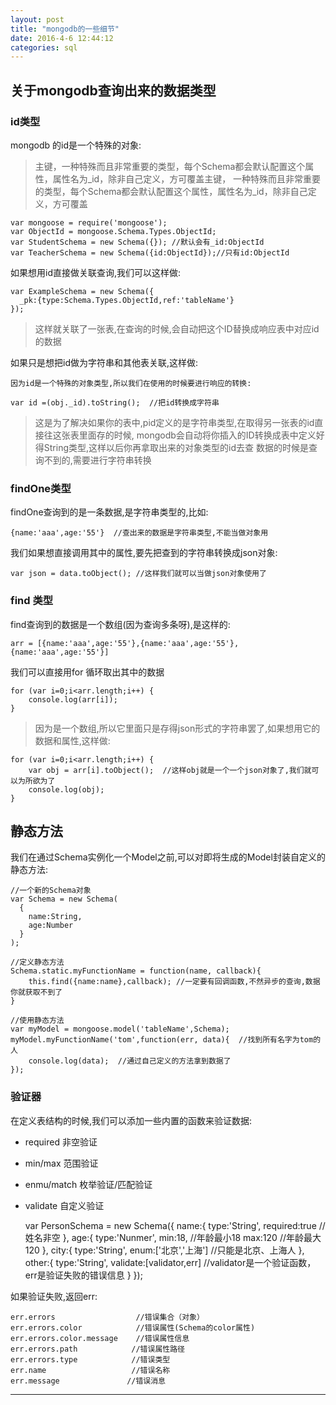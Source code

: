 ```yaml
---
layout: post
title: "mongodb的一些细节"
date: 2016-4-6 12:44:12
categories: sql
---
```


## 关于mongodb查询出来的数据类型 ##

### id类型 ###

mongodb 的id是一个特殊的对象:

>主键，一种特殊而且非常重要的类型，每个Schema都会默认配置这个属性，属性名为_id，除非自己定义，方可覆盖主键，
>一种特殊而且非常重要的类型，每个Schema都会默认配置这个属性，属性名为_id，除非自己定义，方可覆盖

    var mongoose = require('mongoose');
    var ObjectId = mongoose.Schema.Types.ObjectId;
    var StudentSchema = new Schema({}); //默认会有_id:ObjectId
    var TeacherSchema = new Schema({id:ObjectId});//只有id:ObjectId

如果想用id直接做关联查询,我们可以这样做:
    
    var ExampleSchema = new Schema({
      _pk:{type:Schema.Types.ObjectId,ref:'tableName'}
    });
    
>这样就关联了一张表,在查询的时候,会自动把这个ID替换成响应表中对应id的数据

如果只是想把id做为字符串和其他表关联,这样做:

    因为id是一个特殊的对象类型,所以我们在使用的时候要进行响应的转换:
    
    var id =(obj._id).toString();  //把id转换成字符串
    
>这是为了解决如果你的表中,pid定义的是字符串类型,在取得另一张表的id直接往这张表里面存的时候,
>mongodb会自动将你插入的ID转换成表中定义好得String类型,这样以后你再拿取出来的对象类型的id去查
>数据的时候是查询不到的,需要进行字符串转换

### findOne类型 ###

findOne查询到的是一条数据,是字符串类型的,比如:

    {name:'aaa',age:'55'}  //查出来的数据是字符串类型,不能当做对象用
  
我们如果想直接调用其中的属性,要先把查到的字符串转换成json对象:

    var json = data.toObject(); //这样我们就可以当做json对象使用了
  
### find 类型 ###

find查询到的数据是一个数组(因为查询多条呀),是这样的:

    arr = [{name:'aaa',age:'55'},{name:'aaa',age:'55'},{name:'aaa',age:'55'}]
    
我们可以直接用for 循环取出其中的数据

    for (var i=0;i<arr.length;i++) {
        console.log(arr[i]);
    }
    
>因为是一个数组,所以它里面只是存得json形式的字符串罢了,如果想用它的数据和属性,这样做:

    for (var i=0;i<arr.length;i++) {
        var obj = arr[i].toObject();  //这样obj就是一个一个json对象了,我们就可以为所欲为了
        console.log(obj);
    }
    
## 静态方法 ##

我们在通过Schema实例化一个Model之前,可以对即将生成的Model封装自定义的静态方法:
    
    //一个新的Schema对象
    var Schema = new Schema(
      {
        name:String,
        age:Number
      }
    );
    
    //定义静态方法
    Schema.static.myFunctionName = function(name, callback){
        this.find({name:name},callback); //一定要有回调函数,不然异步的查询,数据你就获取不到了
    }
    
    //使用静态方法
    var myModel = mongoose.model('tableName',Schema);
    myModel.myFunctionName('tom',function(err, data){  //找到所有名字为tom的人
        console.log(data);  //通过自己定义的方法拿到数据了
    });
    
### 验证器 ###
    
在定义表结构的时候,我们可以添加一些内置的函数来验证数据:

* required 非空验证
* min/max 范围验证
* enmu/match 枚举验证/匹配验证
* validate 自定义验证


    var PersonSchema = new Schema({
      name:{
        type:'String',
        required:true //姓名非空
      },
      age:{
        type:'Nunmer',
        min:18,       //年龄最小18
        max:120     //年龄最大120
      },
      city:{
        type:'String',
        enum:['北京','上海']  //只能是北京、上海人
      },
      other:{
        type:'String',
        validate:[validator,err]  //validator是一个验证函数，err是验证失败的错误信息
      }
    });
        

如果验证失败,返回err:

    err.errors                  //错误集合（对象）
    err.errors.color            //错误属性(Schema的color属性)
    err.errors.color.message    //错误属性信息
    err.errors.path            //错误属性路径
    err.errors.type            //错误类型
    err.name                   //错误名称
    err.message               //错误消息
          
        
---

